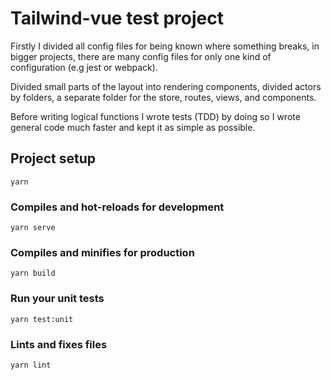 # Tailwind-vue test project

Firstly I divided all config files for being known where something breaks, in bigger projects, there are many config files for only one kind of configuration (e.g jest or webpack).

Divided small parts of the layout into rendering components, divided actors by folders, a separate folder for the store, routes, views, and components.

Before writing logical functions I wrote tests (TDD) by doing so I wrote general code much faster and kept it as simple as possible.

## Project setup
```
yarn
```

### Compiles and hot-reloads for development
```
yarn serve
```

### Compiles and minifies for production
```
yarn build
```

### Run your unit tests
```
yarn test:unit
```

### Lints and fixes files
```
yarn lint
```

